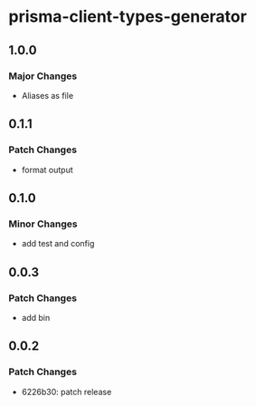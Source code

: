 # prisma-client-types-generator

## 1.0.0

### Major Changes

- Aliases as file

## 0.1.1

### Patch Changes

- format output

## 0.1.0

### Minor Changes

- add test and config

## 0.0.3

### Patch Changes

- add bin

## 0.0.2

### Patch Changes

- 6226b30: patch release
